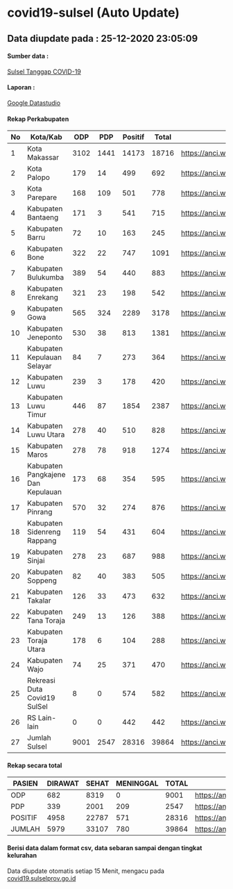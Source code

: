 
# covid19-sulsel (Auto Update)

## Data diupdate pada : 25-12-2020 23:05:09

#### Sumber data :
[Sulsel Tanggap COVID-19](https://covid19.sulselprov.go.id)

#### Laporan :
[Google Datastudio](https://datastudio.google.com/s/jythWGc1j4w)

#### Rekap Perkabupaten 
|No|Kota/Kab|ODP|PDP|Positif|Total|Link|
| --- | --- | --- | --- | --- | --- | --- |
|1|Kota Makassar|3102|1441|14173|18716|https://anci.web.id/cor/kota_makassar|
|2|Kota Palopo|179|14|499|692|https://anci.web.id/cor/kota_palopo|
|3|Kota Parepare|168|109|501|778|https://anci.web.id/cor/kota_parepare|
|4|Kabupaten Bantaeng|171|3|541|715|https://anci.web.id/cor/kabupaten_bantaeng|
|5|Kabupaten Barru|72|10|163|245|https://anci.web.id/cor/kabupaten_barru|
|6|Kabupaten Bone|322|22|747|1091|https://anci.web.id/cor/kabupaten_bone|
|7|Kabupaten Bulukumba|389|54|440|883|https://anci.web.id/cor/kabupaten_bulukumba|
|8|Kabupaten Enrekang|321|23|198|542|https://anci.web.id/cor/kabupaten_enrekang|
|9|Kabupaten Gowa|565|324|2289|3178|https://anci.web.id/cor/kabupaten_gowa|
|10|Kabupaten Jeneponto|530|38|813|1381|https://anci.web.id/cor/kabupaten_jeneponto|
|11|Kabupaten Kepulauan Selayar|84|7|273|364|https://anci.web.id/cor/kabupaten_kepulauan_selayar|
|12|Kabupaten Luwu|239|3|178|420|https://anci.web.id/cor/kabupaten_luwu|
|13|Kabupaten Luwu Timur|446|87|1854|2387|https://anci.web.id/cor/kabupaten_luwu_timur|
|14|Kabupaten Luwu Utara|278|40|510|828|https://anci.web.id/cor/kabupaten_luwu_utara|
|15|Kabupaten Maros|278|78|918|1274|https://anci.web.id/cor/kabupaten_maros|
|16|Kabupaten Pangkajene Dan Kepulauan|173|68|354|595|https://anci.web.id/cor/kabupaten_pangkajene_dan_kepulauan|
|17|Kabupaten Pinrang|570|32|274|876|https://anci.web.id/cor/kabupaten_pinrang|
|18|Kabupaten Sidenreng Rappang|119|54|431|604|https://anci.web.id/cor/kabupaten_sidenreng_rappang|
|19|Kabupaten Sinjai|278|23|687|988|https://anci.web.id/cor/kabupaten_sinjai|
|20|Kabupaten Soppeng|82|40|383|505|https://anci.web.id/cor/kabupaten_soppeng|
|21|Kabupaten Takalar|126|33|473|632|https://anci.web.id/cor/kabupaten_takalar|
|22|Kabupaten Tana Toraja|249|13|126|388|https://anci.web.id/cor/kabupaten_tana_toraja|
|23|Kabupaten Toraja Utara|178|6|104|288|https://anci.web.id/cor/kabupaten_toraja_utara|
|24|Kabupaten Wajo|74|25|371|470|https://anci.web.id/cor/kabupaten_wajo|
|25|Rekreasi Duta Covid19 SulSel|8|0|574|582|https://anci.web.id/cor/rekreasi_duta_covid19_sulsel|
|26|RS Lain-lain|0|0|442|442|https://anci.web.id/cor/rs_lain-lain|
|27|Jumlah Sulsel|9001|2547|28316|39864|https://anci.web.id/cor/jumlah_sulsel|

#### Rekap secara total

| PASIEN | DIRAWAT | SEHAT | MENINGGAL | TOTAL | LINK |
| ---- | -------- | ---- | ---- |  ---- | ---- |
| ODP | 682 | 8319 | 0 | 9001 | https://anci.web.id/cor/odp_detail.html |
| PDP | 339 | 2001 | 209 | 2547 | https://anci.web.id/cor/pdp_detail.html |
| POSITIF | 4958 | 22787 | 571 | 28316 | https://anci.web.id/cor/positif_detail.html |
| JUMLAH | 5979 | 33107 | 780 | 39864 | https://anci.web.id/cor/jumlah_sulsel/ |

 
#### Berisi data dalam format csv, data sebaran sampai dengan tingkat kelurahan

Data diupdate otomatis setiap 15 Menit, mengacu pada [covid19.sulselprov.go.id](https://covid19.sulselprov.go.id)

